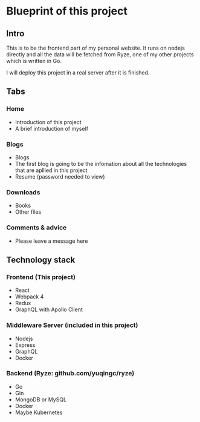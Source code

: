 # Blueprint of this project

## Intro

This is to be the frontend part of my personal website. It runs on nodejs directly and all the data will be fetched from Ryze, one of my other projects which is written in Go.

I will deploy this project in a real server after it is finished.

## Tabs

### Home
- Introduction of this project
- A brief introduction of myself

### Blogs
- Blogs
- The first blog is going to be the infomation about all the technologies that are apllied in this project
- Resume (password needed to view)

### Downloads
- Books
- Other files

### Comments & advice
- Please leave a message here

## Technology stack

### Frontend (This project)
- React
- Webpack 4
- Redux
- GraphQL with Apollo Client

### Middleware Server (included in this project)
- Nodejs
- Express
- GraphQL
- Docker

### Backend (Ryze: github.com/yuqingc/ryze)
- Go
- Gin
- MongoDB or MySQL
- Docker
- Maybe Kubernetes
